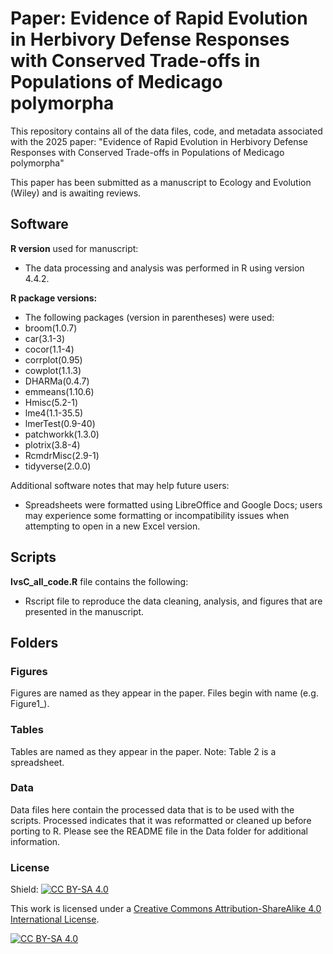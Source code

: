 # Paper: Evidence of Rapid Evolution in Herbivory Defense Responses with Conserved Trade-offs in Populations of Medicago polymorpha

This repository contains all of the data files, code, and metadata associated with the 2025 paper: "Evidence of Rapid Evolution in Herbivory Defense Responses with Conserved Trade-offs in Populations of Medicago polymorpha"

This paper has been submitted as a manuscript to Ecology and Evolution (Wiley) and is awaiting reviews. 

## Software

**R version** used for manuscript:
- The data processing and analysis was performed in R using version 4.4.2.

**R package versions:**
- The following packages  (version in parentheses) were used:
-   broom(1.0.7)
-   car(3.1-3)
-   cocor(1.1-4)
-   corrplot(0.95)
-   cowplot(1.1.3)
-   DHARMa(0.4.7)
-   emmeans(1.10.6)
-   Hmisc(5.2-1)
-   lme4(1.1-35.5)
-   lmerTest(0.9-40)
-   patchworkk(1.3.0)
-   plotrix(3.8-4)
-   RcmdrMisc(2.9-1)
-   tidyverse(2.0.0)

Additional software notes that may help future users:
- Spreadsheets were formatted using LibreOffice and Google Docs; users may experience some formatting or incompatibility issues when attempting to open in a new Excel version.

## Scripts
**IvsC_all_code.R** file contains the following:
- Rscript file to reproduce the data cleaning, analysis, and figures that are presented in the manuscript.

## Folders
### Figures
Figures are named as they appear in the paper. Files begin with name (e.g. Figure1_).

### Tables
Tables are named as they appear in the paper. Note: Table 2 is a spreadsheet. 

### Data
Data files here contain the processed data that is to be used with the scripts. Processed indicates that it was reformatted or cleaned up before porting to R. Please see the README file in the Data folder for additional information.

### License 
Shield: [![CC BY-SA 4.0][cc-by-sa-shield]][cc-by-sa]

This work is licensed under a [Creative Commons Attribution-ShareAlike 4.0 International License][cc-by-sa].

[![CC BY-SA 4.0][cc-by-sa-image]][cc-by-sa]

[cc-by-sa]: http://creativecommons.org/licenses/by-sa/4.0/
[cc-by-sa-image]: https://licensebuttons.net/l/by-sa/4.0/88x31.png
[cc-by-sa-shield]: https://img.shields.io/badge/License-CC%20BY--SA%204.0-lightgrey.svg
